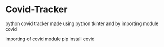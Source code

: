 # Covid-Tracker
<p>python covid tracker made using python tkinter and by importing module covid 
</p>importing of covid module
pip install covid


